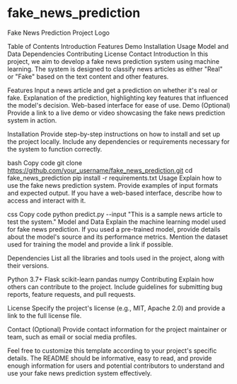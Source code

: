 # fake_news_prediction
Fake News Prediction
Project Logo

Table of Contents
Introduction
Features
Demo
Installation
Usage
Model and Data
Dependencies
Contributing
License
Contact
Introduction
In this project, we aim to develop a fake news prediction system using machine learning. The system is designed to classify news articles as either "Real" or "Fake" based on the text content and other features.

Features
Input a news article and get a prediction on whether it's real or fake.
Explanation of the prediction, highlighting key features that influenced the model's decision.
Web-based interface for ease of use.
Demo
(Optional) Provide a link to a live demo or video showcasing the fake news prediction system in action.

Installation
Provide step-by-step instructions on how to install and set up the project locally. Include any dependencies or requirements necessary for the system to function correctly.

bash
Copy code
git clone https://github.com/your_username/fake_news_prediction.git
cd fake_news_prediction
pip install -r requirements.txt
Usage
Explain how to use the fake news prediction system. Provide examples of input formats and expected output. If you have a web-based interface, describe how to access and interact with it.

css
Copy code
python predict.py --input "This is a sample news article to test the system."
Model and Data
Explain the machine learning model used for fake news prediction. If you used a pre-trained model, provide details about the model's source and its performance metrics. Mention the dataset used for training the model and provide a link if possible.

Dependencies
List all the libraries and tools used in the project, along with their versions.

Python 3.7+
Flask
scikit-learn
pandas
numpy
Contributing
Explain how others can contribute to the project. Include guidelines for submitting bug reports, feature requests, and pull requests.

License
Specify the project's license (e.g., MIT, Apache 2.0) and provide a link to the full license file.

Contact
(Optional) Provide contact information for the project maintainer or team, such as email or social media profiles.

Feel free to customize this template according to your project's specific details. The README should be informative, easy to read, and provide enough information for users and potential contributors to understand and use your fake news prediction system effectively.

